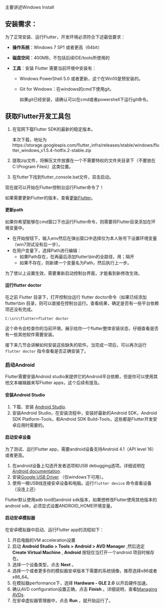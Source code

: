 主要讲述Windows Install

## 安装需求：

为了正常安装、运行Flutter，开发环境必须符合下述最低要求：

* **操作系统**：Windows 7 SP1 或者更高（64bit）

* **磁盘空间**：400MB，不包括后续IDE/tools所使用的

* **工具**：安装 Flutter 需要当前环境中安装有：

  * Windows PowerShell 5.0 或者更新，这个在Win10是预安装的。

  * Git for Windows：在windows的cmd下使用git。

    如果git已经安装，请确认可以在cmd或者powershell下运行git命令。

## 获取Flutter开发工具包

1. 在官网下载Flutter SDK的最新的稳定版本。

   本次下载，地址为https://storage.googleapis.com/flutter_infra/releases/stable/windows/flutter_windows_v1.5.4-hotfix.2-stable.zip

2. 提取zip文件，将解压文件放置在一个不需要特权的文件夹目录下（不要放在C:\Program Files\）这类位置。

3. 在flutter下找到flutter_console.bat文件，双击启动。

现在就可以开始在Flutter控制台运行Flutter命令了！

如果需要更新Flutter的版本，查看[更新Flutter]()。

#### 更新path

如果你希望能够在cmd窗口下也运行Flutter命令，则需要将Flutter目录添加在环境变量中。

* 在开始按钮下，输入env然后在弹出窗口中选择仅为本人账号下设置环境变量（win7测试没有后一步）。
* 在用户变量下，选择Path进行编辑：
  * 如果Path存在，在再最后添加flutter\bin的全路径，用；隔开
  * 如果不存在，则新建一个变量名为Path，然后执行上一步。

为了使以上设置生效，需要重新启动控制台界面，才能看到新修改生效。

#### 运行flutter doctor

在之前 Flutter 目录下，打开控制台运行 flutter doctor命令（如果已经添加flutter\\bin 目录，则可以直接在控制台运行。查看结果，确定是否有一些平台依赖项还没有完成。

```shell
C:\src\flutter>flutter doctor
```

这个命令会检查你的当前环境，展示给你一个flutter整体安装状态，仔细查看是否有一些其他软件需要安装。

接下来几节会讲解如何安装这些缺失的软件。当完成一项后，可以再次运行 `flutter doctor` 指令查看是否正确安装了。

### 启动Android

Flutter需要安装Android studio来提供它的Android平台依赖，但是你可以使用其他文本编辑器来写Flutter apps，这个后续有提及。

#### 安装Android Studio

1. 下载、安装 [Android Studio](https://developer.android.com/studio).
2. 安装Android Studio，在安装流程中，安装好最新的Android SDK，Android SDK Platform-Tools，和Android SDK Build-Tools，这些都是Flutter开发安卓应用时需要的。

#### 启动安卓设备

为了测试、运行Flutter app，需要android设备支持Android 4.1（API level 16）或者更高。

1. 在android设备上勾选开发者选项和USB debugging选项。详细说明在[Android documentation](https://developer.android.com/studio/debug/dev-options).
2. 安装[Google USB Driver](https://developer.android.com/studio/run/win-usb) （仅windows下可用）。
3. 使用一根USB线连接安卓设备和电脑。运行`flutter device` 命令查看设备（没连上还）

Flutter默认使用adb tool的android sdk版本，如果想修改Flutter使用其他版本的android sdk，必须显式设置ANDROID_HOME环境变量。

#### 启动安卓模拟器

在安卓模拟器中启动、运行Flutter app的流程如下：

1. 开启电脑的VM acceleration设置
2. 启动 **Android Studio > Tools > Android > AVD Manager** ,然后选定 **Create Virtual Machine** , **Android** 按钮仅当打开一个android 项目时候存在。
3. 选择一个设备类型，点击 **Next** 。
4. 选择一个或者更多你的模拟器安卓版本下需要的系统镜像，推荐选择x86或者x86_64。
5. 在模拟器performance下，选择 **Hardware - GLE 2.0** 以开启硬件加速。
6. 确认AVD configuration设置正确，点击 **Finish** 。详细说明，查看[Managing AVDs](https://developer.android.com/studio/run/managing-avds).
7. 在安卓虚拟器管理器中，点击 **Run** ，就开始运行了。